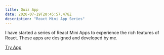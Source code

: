 ```yaml
---
title: Quiz App
date: 2020-07-19T20:45:57.478Z
description: "React Mini App Series"
---
```


I have started a series of React Mini Apps to experience the rich features of React. These apps are designed and developed by me. 

[Try App](https://e5gnr.csb.app/)
